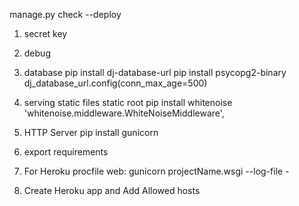 manage.py check --deploy

1. secret key
2. debug
3. database
    pip install dj-database-url
    pip install psycopg2-binary
    dj_database_url.config(conn_max_age=500)
4. serving static files
    static root
    pip install whitenoise
    'whitenoise.middleware.WhiteNoiseMiddleware',
5. HTTP Server
    pip install gunicorn
6. export requirements

7. For Heroku
    procfile
        web: gunicorn projectName.wsgi --log-file -
8. Create Heroku app and Add Allowed hosts